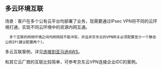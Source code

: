 ## 多云环境互联

场景：客户在多个公有云平台均部署了业务，现需要通过IPsec VPN将不同的云环境打通，实现不同云环境中的资源内网互通。

```
  多个互联的网络环境之间内网网段不能冲突，并且非京东云的VPN网关必须配置至少一个静态公网IP(建议配置两个)。
```

多云互联案例，详见[连接到亚马逊AWS](../../Best-Practices/Connection-Into-Amazon.md)。

和其它云厂商的互联比较简单，可参考京东云VPN连接企业IDC的案例。
